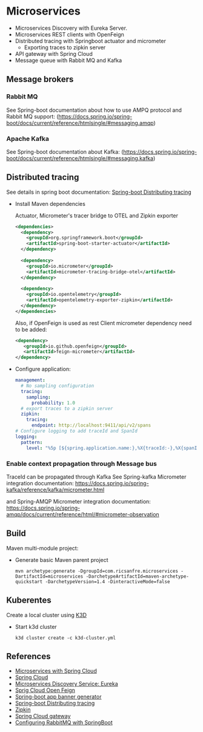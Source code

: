 # Microservices

- Microservices Discovery with Eureka Server.
- Microservices REST clients with OpenFeign
- Distributed tracing with Springboot actuator and micrometer
    - Exporting traces to zipkin server
- API gateway with Spring Cloud
- Message queue with Rabbit MQ and Kafka

## Message brokers

### Rabbit MQ

See Spring-boot documentation about how to use AMPQ protocol and Rabbit MQ support: (https://docs.spring.io/spring-boot/docs/current/reference/htmlsingle/#messaging.amqp)

### Apache Kafka 

See Spring-boot documentation about Kafka: (https://docs.spring.io/spring-boot/docs/current/reference/htmlsingle/#messaging.kafka)

## Distributed tracing

See details in spring boot documentation: [Spring-boot Distributing tracing](https://docs.spring.io/spring-boot/docs/current/reference/htmlsingle/#actuator.micrometer-tracing)

- Install Maven dependencies
  
  Actuator, Micrometer's tracer bridge to OTEL and Zipkin exporter

  ```xml
  <dependencies>
    <dependency>
      <groupId>org.springframework.boot</groupId>
      <artifactId>spring-boot-starter-actuator</artifactId>
    </dependency>
    
    <dependency>
      <groupId>io.micrometer</groupId>
      <artifactId>micrometer-tracing-bridge-otel</artifactId>
    </dependency>
    
    <dependency>
      <groupId>io.opentelemetry</groupId>
      <artifactId>opentelemetry-exporter-zipkin</artifactId>
    </dependency> 
  </dependencies> 
  ```
  
  Also, if OpenFeign is used as rest Client micrometer dependency need to be added:

  ```xml
  <dependency>
     <groupId>io.github.openfeign</groupId>
     <artifactId>feign-micrometer</artifactId>
  </dependency>
  ```

- Configure application:

  ```yaml
  management:
    # No sampling configuration
    tracing:
      sampling:
        probability: 1.0
    # export traces to a zipkin server
    zipkin:
      tracing:
        endpoint: http://localhost:9411/api/v2/spans
  # Configure logging to add traceId and SpanId
  logging:
    pattern:
      level: "%5p [${spring.application.name:},%X{traceId:-},%X{spanId:-}]"
  ```
  
### Enable context propagation through Message bus

TraceId can be propagated through Kafka
See Spring-kafka Micrometer integration documentation: https://docs.spring.io/spring-kafka/reference/kafka/micrometer.html

and Spring-AMQP Micrometer integration documentation: https://docs.spring.io/spring-amqp/docs/current/reference/html/#micrometer-observation 


## Build

Maven multi-module project:

- Generate basic Maven parent project

  ```
  mvn archetype:generate -DgroupId=com.ricsanfre.microservices -DartifactId=microservices -DarchetypeArtifactId=maven-archetype-quickstart -DarchetypeVersion=1.4 -DinteractiveMode=false
  ```


## Kuberentes

Create a local cluster using [K3D](https://k3d.io/)

- Start k3d cluster

  ```shell
  k3d cluster create -c k3d-cluster.yml
  ```

## References

- [Microservices with Spring Cloud](https://spring.io/microservices)
- [Spring Cloud](https://spring.io/cloud)
- [Microservices Discovery Service: Eureka ](https://cloud.spring.io/spring-cloud-netflix/reference/html/)
- [Sprig Cloud Open Feign](https://spring.io/projects/spring-cloud-openfeign)
- [Spring-boot app banner generator](https://devops.datenkollektiv.de/banner.txt/index.html)
- [Spring-boot Distributing tracing](https://docs.spring.io/spring-boot/docs/current/reference/htmlsingle/#actuator.micrometer-tracing)
- [Zipkin](https://zipkin.io/)
- [Spring Cloud gateway](https://spring.io/projects/spring-cloud-gateway)
- [Configuring RabbitMQ with SpringBoot](https://docs.spring.io/spring-boot/docs/current/reference/htmlsingle/#messaging.amqp)